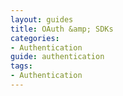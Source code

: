 ```yaml
---
layout: guides
title: OAuth &amp; SDKs
categories: 
- Authentication
guide: authentication
tags: 
- Authentication
---
```


